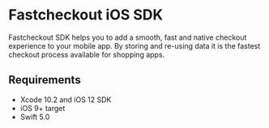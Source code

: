 # Fastcheckout iOS SDK

Fastcheckout SDK helps you to add a smooth, fast and native checkout experience to your mobile app. By storing and re-using data it is the fastest checkout process available for shopping apps.

## Requirements
* Xcode 10.2 and iOS 12 SDK
* iOS 9+ target
* Swift 5.0
